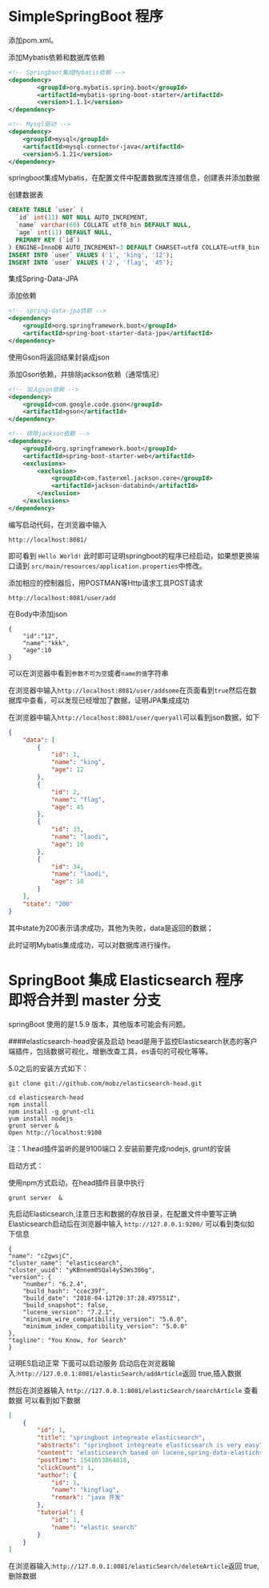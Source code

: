 # SimpleSpringBoot 程序

添加pom.xml。

添加Mybatis依赖和数据库依赖

```xml
<!-- Springboot集成Mybatis依赖 -->
<dependency>
		<groupId>org.mybatis.spring.boot</groupId>
		<artifactId>mybatis-spring-boot-starter</artifactId>
		<version>1.1.1</version>
</dependency>

<!-- Mysql驱动 -->
<dependency>
	<groupId>mysql</groupId>
	<artifactId>mysql-connector-java</artifactId>
	<version>5.1.21</version>
</dependency>
```
springboot集成Mybatis，在配置文件中配置数据库连接信息，创建表并添加数据



创建数据表
```sql
CREATE TABLE `user` (
  `id` int(11) NOT NULL AUTO_INCREMENT,
  `name` varchar(60) COLLATE utf8_bin DEFAULT NULL,
  `age` int(11) DEFAULT NULL,
  PRIMARY KEY (`id`)
) ENGINE=InnoDB AUTO_INCREMENT=3 DEFAULT CHARSET=utf8 COLLATE=utf8_bin;
INSERT INTO `user` VALUES ('1', 'king', '12');
INSERT INTO `user` VALUES ('2', 'flag', '45');
```
集成Spring-Data-JPA

添加依赖
```xml
<!-- spring-data-jpa依赖 -->
<dependency>
	<groupId>org.springframework.boot</groupId>
	<artifactId>spring-boot-starter-data-jpa</artifactId>
</dependency>
```
使用Gson将返回结果封装成json

添加Gson依赖，并排除jackson依赖（通常情况）
```xml
<!-- 加入gson依赖 -->
<dependency>
    <groupId>com.google.code.gson</groupId>
    <artifactId>gson</artifactId>
</dependency>

<!-- 排除jackson依赖 -->
<dependency>
    <groupId>org.springframework.boot</groupId>
    <artifactId>spring-boot-starter-web</artifactId>
    <exclusions>
        <exclusion>
            <groupId>com.fasterxml.jackson.core</groupId>
            <artifactId>jackson-databind</artifactId>
        </exclusion>
    </exclusions>
</dependency>
```

编写启动代码，在浏览器中输入
```
http://localhost:8081/
```
即可看到
```Hello World!```
此时即可证明springboot的程序已经启动，如果想更换端口请到
```src/main/resources/application.properties```中修改。

添加相应的控制器后，用POSTMAN等Http请求工具POST请求
```
http://localhost:8081/user/add
```
在Body中添加json
```
{
   	"id":"12",
   	"name":"kkk",
   	"age":10
}
```
可以在浏览器中看到```参数不可为空```或者```name的值```字符串


在浏览器中输入```http://localhost:8081/user/addsome```在页面看到```true```然后在数据库中查看，可以发现已经增加了数据，证明JPA集成成功

在浏览器中输入```http://localhost:8081/user/queryall```可以看到json数据，如下
```json
{
    "data": [
        {
            "id": 1,
            "name": "king",
            "age": 12
        },
        {
            "id": 2,
            "name": "flag",
            "age": 45
        },
        {
            "id": 33,
            "name": "laodi",
            "age": 10
        },
        {
            "id": 34,
            "name": "laodi",
            "age": 10
        }
    ],
    "state": "200"
}
```
其中state为200表示请求成功，其他为失败，data是返回的数据；

此时证明Mybatis集成成功，可以对数据库进行操作。


# SpringBoot 集成 Elasticsearch 程序 即将合并到 master 分支

springBoot 使用的是1.5.9 版本，其他版本可能会有问题。

####elasticsearch-head安装及启动
head是用于监控Elasticsearch状态的客户端插件，包括数据可视化，增删改查工具，es语句的可视化等等。

5.0之后的安装方式如下：
```shell
git clone git://github.com/mobz/elasticsearch-head.git
 
cd elasticsearch-head 
npm install
npm install -g grunt-cli
yum install nodejs
grunt server &
Open http://localhost:9100 
```
注：1.head插件监听的是9100端口 2.安装前要完成nodejs, grunt的安装

启动方式：

使用npm方式启动，在head插件目录中执行
```shell
grunt server  &
```

先启动Elasticsearch,注意日志和数据的存放目录，在配置文件中要写正确
Elasticsearch启动后在浏览器中输入
```http://127.0.0.1:9200/```
可以看到类似如下信息
```$xslt
{
"name": "cZgwsjC",
"cluster_name": "elasticsearch",
"cluster_uuid": "yKBnnem0SQal4yS3Ws386g",
"version": {
    "number": "6.2.4",
    "build_hash": "ccec39f",
    "build_date": "2018-04-12T20:37:28.497551Z",
    "build_snapshot": false,
    "lucene_version": "7.2.1",
    "minimum_wire_compatibility_version": "5.6.0",
    "minimum_index_compatibility_version": "5.0.0"
},
"tagline": "You Know, for Search"
}
```
证明ES启动正常
下面可以启动服务
启动后在浏览器输入:```http://127.0.0.1:8081/elasticSearch/addArticle```返回 true,插入数据

然后在浏览器输入 ```http://127.0.0.1:8081/elasticSearch/searchArticle``` 查看数据
可以看到如下数据
```json
[
    {
        "id": 1,
        "title": "springboot integreate elasticsearch",
        "abstracts": "springboot integreate elasticsearch is very easy",
        "content": "elasticsearch based on lucene,spring-data-elastichsearch based on elaticsearch,this tutorial tell you how to integrete springboot with spring-data-elasticsearch",
        "postTime": 1541053864818,
        "clickCount": 1,
        "author": {
            "id": 1,
            "name": "kingflag",
            "remark": "java 开发"
        },
        "tutorial": {
            "id": 1,
            "name": "elastic search"
        }
    }
]
```

在浏览器输入:```http://127.0.0.1:8081/elasticSearch/deleteArticle```返回 true,删除数据